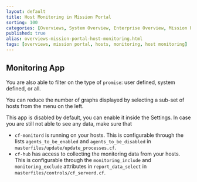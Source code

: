 ```yaml
---
layout: default
title: Host Monitoring in Mission Portal
sorting: 100
categories: [Overviews, System Overview, Enterprise Overview, Mission Portal Overview, Host Monitoring in Mission Portal]
published: true
alias: overviews-mission-portal-host-monitoring.html
tags: [overviews, mission portal, hosts, monitoring, host monitoring]
---
```


## Monitoring App ##

You are also able to filter on the type of `promise`: user defined, system defined, or all.

You can reduce the number of graphs displayed by selecting a sub-set of hosts from the menu on the left.

This app is disabled by default, you can enable it inside the Settings. In case you are still not able to see any data, make sure that

* `cf-monitord` is running on your hosts. This is configurable through the lists `agents_to_be_enabled` and `agents_to_be_disabled` in `masterfiles/update/update_processes.cf`.
* `cf-hub` has access to collecting the monitoring data from your hosts. This is configurable through the `monitoring_include` and `monitoring_exclude` attributes in `report_data_select` in `masterfiles/controls/cf_serverd.cf`.





